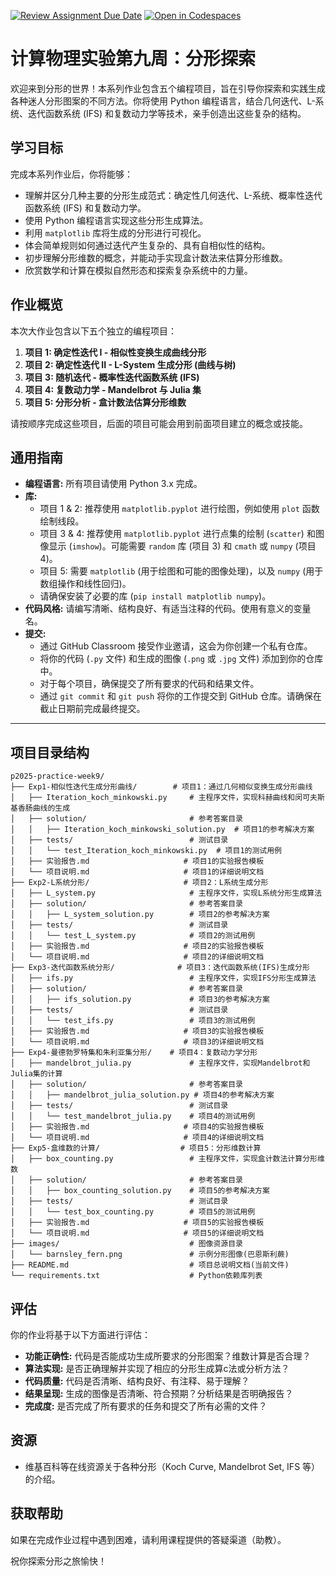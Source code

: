 [![Review Assignment Due Date](https://classroom.github.com/assets/deadline-readme-button-22041afd0340ce965d47ae6ef1cefeee28c7c493a6346c4f15d667ab976d596c.svg)](https://classroom.github.com/a/KNfdPqNp)
[![Open in Codespaces](https://classroom.github.com/assets/launch-codespace-2972f46106e565e64193e422d61a12cf1da4916b45550586e14ef0a7c637dd04.svg)](https://classroom.github.com/open-in-codespaces?assignment_repo_id=19286379)
# 计算物理实验第九周：分形探索

欢迎来到分形的世界！本系列作业包含五个编程项目，旨在引导你探索和实践生成各种迷人分形图案的不同方法。你将使用 Python 编程语言，结合几何迭代、L-系统、迭代函数系统 (IFS) 和复数动力学等技术，亲手创造出这些复杂的结构。

## 学习目标

完成本系列作业后，你将能够：

*   理解并区分几种主要的分形生成范式：确定性几何迭代、L-系统、概率性迭代函数系统 (IFS) 和复数动力学。
*   使用 Python 编程语言实现这些分形生成算法。
*   利用 `matplotlib` 库将生成的分形进行可视化。
*   体会简单规则如何通过迭代产生复杂的、具有自相似性的结构。
*   初步理解分形维数的概念，并能动手实现盒计数法来估算分形维数。
*   欣赏数学和计算在模拟自然形态和探索复杂系统中的力量。

## 作业概览

本次大作业包含以下五个独立的编程项目：

1.  **项目 1: 确定性迭代 I - 相似性变换生成曲线分形**
2.  **项目 2: 确定性迭代 II - L-System 生成分形 (曲线与树)**
3.  **项目 3: 随机迭代 - 概率性迭代函数系统 (IFS)**
4.  **项目 4: 复数动力学 - Mandelbrot 与 Julia 集**
5.  **项目 5: 分形分析 - 盒计数法估算分形维数**

请按顺序完成这些项目，后面的项目可能会用到前面项目建立的概念或技能。

## 通用指南

*   **编程语言:** 所有项目请使用 Python 3.x 完成。
*   **库:**
    *   项目 1 & 2: 推荐使用 `matplotlib.pyplot` 进行绘图，例如使用 `plot` 函数绘制线段。
    *   项目 3 & 4: 推荐使用 `matplotlib.pyplot` 进行点集的绘制 (`scatter`) 和图像显示 (`imshow`)。可能需要 `random` 库 (项目 3) 和 `cmath` 或 `numpy` (项目 4)。
    *   项目 5: 需要 `matplotlib` (用于绘图和可能的图像处理)，以及 `numpy` (用于数组操作和线性回归)。
    *   请确保安装了必要的库 (`pip install matplotlib numpy`)。
*   **代码风格:** 请编写清晰、结构良好、有适当注释的代码。使用有意义的变量名。
*   **提交:**
    *   通过 GitHub Classroom 接受作业邀请，这会为你创建一个私有仓库。
    *   将你的代码 (`.py` 文件) 和生成的图像 (`.png` 或 `.jpg` 文件) 添加到你的仓库中。
    *   对于每个项目，确保提交了所有要求的代码和结果文件。
    *   通过 `git commit` 和 `git push` 将你的工作提交到 GitHub 仓库。请确保在截止日期前完成最终提交。

---

## 项目目录结构
```
p2025-practice-week9/
├── Exp1-相似性迭代生成分形曲线/        # 项目1：通过几何相似变换生成分形曲线
│   ├── Iteration_koch_minkowski.py     # 主程序文件，实现科赫曲线和闵可夫斯基香肠曲线的生成
│   ├── solution/                       # 参考答案目录
│   │   ├── Iteration_koch_minkowski_solution.py  # 项目1的参考解决方案
│   ├── tests/                          # 测试目录
│   │   └── test_Iteration_koch_minkowski.py  # 项目1的测试用例
│   ├── 实验报告.md                     # 项目1的实验报告模板
│   └── 项目说明.md                     # 项目1的详细说明文档
├── Exp2-L系统分形/                     # 项目2：L系统生成分形
│   ├── L_system.py                     # 主程序文件，实现L系统分形生成算法
│   ├── solution/                       # 参考答案目录
│   │   ├── L_system_solution.py        # 项目2的参考解决方案
│   ├── tests/                          # 测试目录
│   │   └── test_L_system.py            # 项目2的测试用例
│   ├── 实验报告.md                     # 项目2的实验报告模板
│   └── 项目说明.md                     # 项目2的详细说明文档
├── Exp3-迭代函数系统分形/              # 项目3：迭代函数系统(IFS)生成分形
│   ├── ifs.py                          # 主程序文件，实现IFS分形生成算法
│   ├── solution/                       # 参考答案目录
│   │   ├── ifs_solution.py             # 项目3的参考解决方案
│   ├── tests/                          # 测试目录
│   │   └── test_ifs.py                 # 项目3的测试用例
│   ├── 实验报告.md                     # 项目3的实验报告模板
│   └── 项目说明.md                     # 项目3的详细说明文档
├── Exp4-曼德勃罗特集和朱利亚集分形/    # 项目4：复数动力学分形
│   ├── mandelbrot_julia.py             # 主程序文件，实现Mandelbrot和Julia集的计算
│   ├── solution/                       # 参考答案目录
│   │   ├── mandelbrot_julia_solution.py # 项目4的参考解决方案
│   ├── tests/                          # 测试目录
│   │   └── test_mandelbrot_julia.py    # 项目4的测试用例
│   ├── 实验报告.md                     # 项目4的实验报告模板
│   └── 项目说明.md                     # 项目4的详细说明文档
├── Exp5-盒维数的计算/                  # 项目5：分形维数计算
│   ├── box_counting.py                 # 主程序文件，实现盒计数法计算分形维数
│   ├── solution/                       # 参考答案目录
│   │   ├── box_counting_solution.py    # 项目5的参考解决方案
│   ├── tests/                          # 测试目录
│   │   └── test_box_counting.py        # 项目5的测试用例
│   ├── 实验报告.md                     # 项目5的实验报告模板
│   └── 项目说明.md                     # 项目5的详细说明文档
├── images/                             # 图像资源目录
│   └── barnsley_fern.png               # 示例分形图像(巴恩斯利蕨)
├── README.md                           # 项目总说明文档(当前文件)
└── requirements.txt                    # Python依赖库列表 
```

## 评估

你的作业将基于以下方面进行评估：

*   **功能正确性:** 代码是否能成功生成所要求的分形图案？维数计算是否合理？
*   **算法实现:** 是否正确理解并实现了相应的分形生成算c法或分析方法？
*   **代码质量:** 代码是否清晰、结构良好、有注释、易于理解？
*   **结果呈现:** 生成的图像是否清晰、符合预期？分析结果是否明确报告？
*   **完成度:** 是否完成了所有要求的任务和提交了所有必需的文件？

## 资源

*   维基百科等在线资源关于各种分形（Koch Curve, Mandelbrot Set, IFS 等）的介绍。

## 获取帮助

如果在完成作业过程中遇到困难，请利用课程提供的答疑渠道（助教）。

祝你探索分形之旅愉快！
